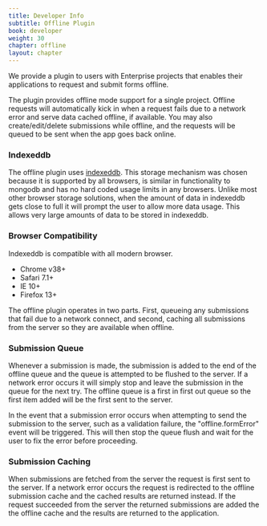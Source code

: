 ```yaml
---
title: Developer Info
subtitle: Offline Plugin
book: developer
weight: 30
chapter: offline
layout: chapter
---
```

We provide a plugin to users with Enterprise projects that enables their applications to request and submit forms offline.

The plugin provides offline mode support for a single project. Offline requests will automatically kick in when a request fails due to a network error and serve data cached offline, if available. You may also create/edit/delete submissions while offline, and the requests will be queued to be sent when the app goes back online.

### Indexeddb
The offline plugin uses [indexeddb](https://developer.mozilla.org/en-US/docs/Web/API/IndexedDB_API). This storage mechanism was chosen because it is supported by all browsers, is similar in functionality to mongodb and has no hard coded usage limits in any browsers. Unlike most other browser storage solutions, when the amount of data in indexeddb gets close to full it will prompt the user to allow more data usage. This allows very large amounts of data to be stored in indexeddb.

### Browser Compatibility
Indexeddb is compatible with all modern browser.


- Chrome v38+
- Safari 7.1+
- IE 10+
- Firefox 13+

The offline plugin operates in two parts. First, queueing any submissions that fail due to a network connect, and second, caching all submissions from the server so they are available when offline.

### Submission Queue

Whenever a submission is made, the submission is added to the end of the offline queue and the queue is attempted to be flushed to the server. If a network error occurs it will simply stop and leave the submission in the queue for the next try. The offline queue is a first in first out queue so the first item added will be the first sent to the server.

In the event that a submission error occurs when attempting to send the submission to the server, such as a validation failure, the "offline.formError" event will be triggered. This will then stop the queue flush and wait for the user to fix the error before proceeding.

### Submission Caching

When submissions are fetched from the server the request is first sent to the server. If a network error occurs the request is redirected to the offline submission cache and the cached results are returned instead. If the request succeeded from the server the returned submissions are added the the offline cache and the results are returned to the application.